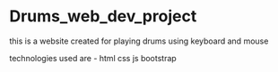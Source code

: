 # Drums_web_dev_project
this is a website created for playing drums using keyboard and mouse 

technologies used are -
html
css
js
bootstrap
